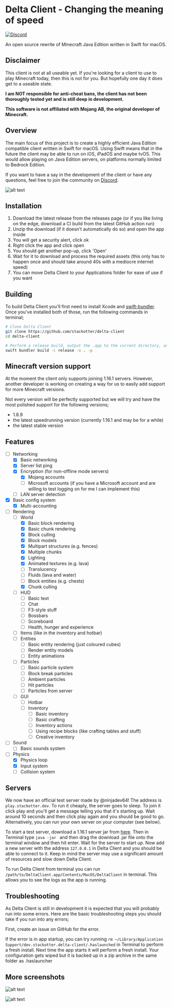 # Delta Client - Changing the meaning of speed

[![Discord](https://img.shields.io/discord/851058836776419368.svg?label=&logo=discord&logoColor=ffffff&color=5C5C5C&labelColor=6A7EC2)](https://discord.gg/xZPyDbmR6k)

An open source rewrite of Minecraft Java Edition written in Swift for macOS.

## Disclaimer

This client is not at all useable yet. If you're looking for a client to use to play Minecraft today, then this is not for you. But hopefully one day it does get to a useable state.

**I am NOT responsible for anti-cheat bans, the client has not been thoroughly tested yet and is still deep in development.**

**This software is not affiliated with Mojang AB, the original developer of Minecraft.**

## Overview

The main focus of this project is to create a highly efficient Java Edition compatible client written in Swift for macOS. Using Swift means that in the future the client may be able to run on iOS, iPadOS and maybe tvOS. This would allow playing on Java Edition servers, on platforms normally limited to Bedrock Edition.

If you want to have a say in the development of the client or have any questions, feel free to join the community on [Discord](https://discord.gg/xZPyDbmR6k).

![alt text](https://github.com/stackotter/delta-client/blob/main/Screenshots/hypixel-1.png?raw=true)

## Installation

1. Download the latest release from the releases page (or if you like living on the edge, download a CI build from the latest GitHub action run)
2. Unzip the download (if it doesn't automatically do so) and open the app inside
3. You will get a security alert, click ok
4. Right click the app and click open
5. You should get another pop-up, click 'Open'
6. Wait for it to download and process the required assets (this only has to happen once and should take around 40s with a mediocre internet speed)
7. You can move Delta Client to your Applications folder for ease of use if you want

## Building

To build Delta Client you'll first need to install Xcode and [swift-bundler](https://github.com/stackotter/swift-bundler). Once you've installed both of those, run the following commands in terminal;

```sh
# Clone Delta Client
git clone https://github.com/stackotter/delta-client
cd delta-client

# Perform a release build, output the .app to the current directory, and show a fancy progress bar in a pop-up window
swift bundler build -c release -o . -p
```

## Minecraft version support

At the moment the client only supports joining 1.16.1 servers. However, another developer is working on creating a way for us to easily add support for more Minecraft versions.

Not every version will be perfectly supported but we will try and have the most polished support for the following versions;

- 1.8.9
- the latest speedrunning version (currently 1.16.1 and may be for a while)
- the latest stable version

## Features

- [ ] Networking
  - [x] Basic networking
  - [x] Server list ping
  - [x] Encryption (for non-offline mode servers)
    - [x] Mojang accounts
    - [ ] Microsoft accounts (if you have a Microsoft account and are willing to test logging on for me I can implement this)
  - [ ] LAN server detection
- [x] Basic config system
  - [x] Multi-accounting
- [ ] Rendering
  - [ ] World
    - [x] Basic block rendering
    - [x] Basic chunk rendering
    - [x] Block culling
    - [x] Block models
    - [x] Multipart structures (e.g. fences)
    - [x] Multiple chunks
    - [x] Lighting
    - [x] Animated textures (e.g. lava)
    - [ ] Translucency
    - [ ] Fluids (lava and water)
    - [ ] Block entities (e.g. chests)
    - [x] Chunk culling
  - [ ] HUD
    - [ ] Basic text
    - [ ] Chat
    - [ ] F3-style stuff
    - [ ] Bossbars
    - [ ] Scoreboard
    - [ ] Health, hunger and experience
  - [ ] Items (like in the inventory and hotbar)
  - [ ] Entities
    - [ ] Basic entity rendering (just coloured cubes)
    - [ ] Render entity models
    - [ ] Entity animations
  - [ ] Particles
    - [ ] Basic particle system
    - [ ] Block break particles
    - [ ] Ambient particles
    - [ ] Hit particles
    - [ ] Particles from server
  - [ ] GUI
    - [ ] Hotbar
    - [ ] Inventory
      - [ ] Basic inventory
      - [ ] Basic crafting
      - [ ] Inventory actions
      - [ ] Using recipe blocks (like crafting tables and stuff)
      - [ ] Creative inventory
- [ ] Sound
  - [ ] Basic sounds system
- [ ] Physics
  - [x] Physics loop
  - [x] Input system
  - [ ] Collision system

## Servers

We now have an official test server made by @ninjadev64! The address is `play.stackotter.dev`. To run it cheaply, the server goes to sleep. To join it click play and you'll get a message telling you that it's starting up. Wait around 10 seconds and then click play again and you should be good to go. Alternatively, you can run your own server on your computer (see below).

To start a test server, download a 1.16.1 server jar from [here](https://mcversions.net/download/1.16.1). Then in Terminal type `java -jar ` and then drag the download .jar file onto the terminal window and then hit enter. Wait for the server to start up. Now add a new server with the address `127.0.0.1` in Delta Client and you should be able to connect to it. Keep in mind the server may use a significant amount of resources and slow down Delta Client.

To run Delta Client from terminal you can run `/path/to/DeltaClient.app/Contents/MacOS/DeltaClient` in terminal. This allows you to see the logs as the app is running.

## Troubleshooting

As Delta Client is still in development it is expected that you will probably run into some errors. Here are the basic troubleshooting steps you should take if you run into any errors;

First, create an issue on GitHub for the error.

If the error is in app startup, you can try running `rm ~/Library/Application Support/dev.stackotter.delta-client/.haslaunched` in Terminal to perform a fresh install. Next time the app starts it will perform a fresh install. Your configuration gets wiped but it is backed up in a zip archive in the same folder as .haslauncher

## More screenshots

![alt text](https://github.com/stackotter/delta-client/blob/main/Screenshots/hypixel-2.png?raw=true)

![alt text](https://github.com/stackotter/delta-client/blob/main/Screenshots/ui.png?raw=true)
